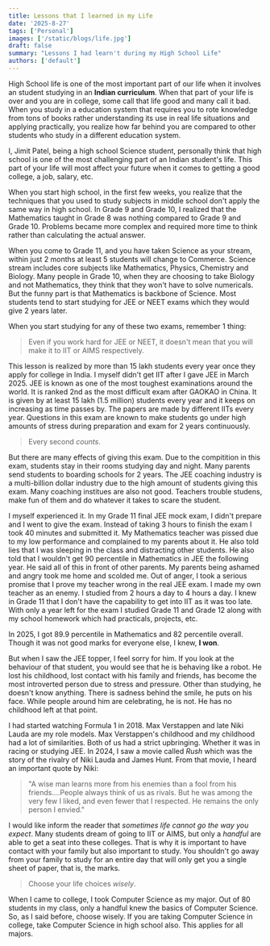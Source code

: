 ```yaml
---
title: Lessons that I learned in my Life
date: '2025-8-27'
tags: ['Personal']
images: ['/static/blogs/life.jpg']
draft: false
summary: "Lessons I had learn't during my High School Life"
authors: ['default']
---
```


High School life is one of the most important part of our life when it involves an student studying in an **Indian curriculum**. When that part of your life is over and you are in college, some call that life good and many call it bad. When you study in a education system that requires you to rote knowledge from tons of books rather understanding its use in real life situations and applying practically, you realize how far behind you are compared to other students who study in a different education system.

I, Jimit Patel, being a high school Science student, personally think that high school is one of the most challenging part of an Indian student's life. This part of your life will most affect your future when it comes to getting a good college, a job, salary, etc.

When you start high school, in the first few weeks, you realize that the techniques that you used to study subjects in middle school don't apply the same way in high school. In Grade 9 and Grade 10, I realized that the Mathematics taught in Grade 8 was nothing compared to Grade 9 and Grade 10. Problems became more complex and required more time to think rather than calculating the actual answer.

When you come to Grade 11, and you have taken Science as your stream, within just 2 months at least 5 students will change to Commerce. Science stream includes core subjects like Mathematics, Physics, Chemistry and Biology. Many people in Grade 10, when they are choosing to take Biology and not Mathematics, they think that they won't have to solve numericals. But the funny part is that Mathematics is backbone of Science. Most students tend to start studying for JEE or NEET exams which they would give 2 years later.

When you start studying for any of these two exams, remember 1 thing:

> Even if you work hard for JEE or NEET, it doesn't mean that you will make it to IIT or AIMS respectively.

This lesson is realized by more than 15 lakh students every year once they apply for college in India. I myself didn't get IIT after I gave JEE in March 2025. JEE is known as one of the most toughest examinations around the world. It is ranked 2nd as the most difficult exam after GAOKAO in China. It is given by at least 15 lakh (1.5 million) students every year and it keeps on increasing as time passes by. The papers are made by different IITs every year. Questions in this exam are known to make students go under high amounts of stress during preparation and exam for 2 years continuously.

> Every second *counts*.

But there are many effects of giving this exam. Due to the compitition in this exam, students stay in their rooms studying day and night. Many parents send students to boarding schools for 2 years. The JEE coaching industry is a multi-billion dollar industry due to the high amount of students giving this exam. Many coaching institues are also not good. Teachers trouble studens, make fun of them and do whatever it takes to scare the student.

I myself experienced it. In my Grade 11 final JEE mock exam, I didn't prepare and I went to give the exam. Instead of taking 3 hours to finish the exam I took 40 minutes and submitted it. My Mathematics teacher was pissed due to my low performance and complained to my parents about it. He also told lies that I was sleeping in the class and distracting other students. He also told that I wouldn't get 90 percentile in Mathematics in JEE the following year. He said all of this in front of other parents. My parents being ashamed and angry took me home and scolded me. Out of anger, I took a serious promise that I prove my teacher wrong in the real JEE exam. I made my own teacher as an enemy. I studied from 2 hours a day to 4 hours a day. I knew in Grade 11 that I don't have the capability to get into IIT as it was too late. With only a year left for the exam I studied Grade 11 and Grade 12 along with my school homework which had practicals, projects, etc. 

In 2025, I got 89.9 percentile in Mathematics and 82 percentile overall. Though it was not good marks for everyone else, I knew, **I won**.

But when I saw the JEE topper, I feel sorry for him. If you look at the behaviour of that student, you would see that he is behaving like a robot. He lost his childhood, lost contact with his family and friends, has become the most introverted person due to stress and pressure. Other than studying, he doesn't know anything. There is sadness behind the smile, he puts on his face. While people around him are celebrating, he is not. He has no childhood left at that point.

I had started watching Formula 1 in 2018. Max Verstappen and late Niki Lauda are my role models. Max Verstappen's childhood and my childhood had a lot of similarities. Both of us had a strict upbringing. Whether it was in racing or studying JEE. In 2024, I saw a movie called *Rush* which was the story of the rivalry of Niki Lauda and James Hunt. From that movie, I heard an important quote by Niki:

> "A wise man learns more from his enemies than a fool from his friends....People always think of us as rivals. But he was among the very few I liked, and even fewer that I respected. He remains the only person I envied."

I would like inform the reader that *sometimes life cannot go the way you expect*. Many students dream of going to IIT or AIMS, but only a *handful* are able to get a seat into these colleges. That is why it is important to have contact with your family but also important to study. You shouldn't go away from your family to study for an entire day that will only get you a single sheet of paper, that is, the marks.

> Choose your life choices *wisely*.

When I came to college, I took Computer Science as my major. Out of 80 students in my class, only a handful knew the basics of Computer Science. So, as I said before, choose wisely. If you are taking Computer Science in college, take Computer Science in high school also. This applies for all majors.